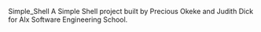 Simple_Shell
A Simple Shell project built by Precious Okeke and Judith Dick for Alx Software Engineering School.

